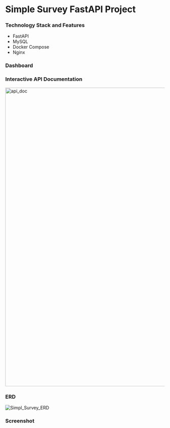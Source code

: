 # Simple Survey FastAPI Project

### Technology Stack and Features
- FastAPI
- MySQL
- Docker Compose
- Nginx

### Dashboard

### Interactive API Documentation
<img width="941" alt="api_doc" src="https://github.com/yyysolhhh/Simple-Survey_project/assets/70841430/14312c1e-5d50-4127-888a-c795974fd82d">

### ERD
![Simpl_Survey_ERD](https://github.com/yyysolhhh/Simple-Survey_project/assets/70841430/e2022155-18fc-40ce-ab33-f4de70f0ae59)


### Screenshot
